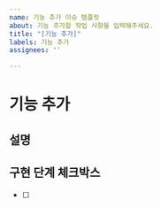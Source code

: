 ```yaml
---
name: 기능 추가 이슈 템플릿
about: 기능 추가할 작업 사항을 입력해주세요.
title: "[기능 추가]"
labels: 기능 추가
assignees: ''

---
```


# 기능 추가
## 설명


## 구현 단계 체크박스
- [  ]

